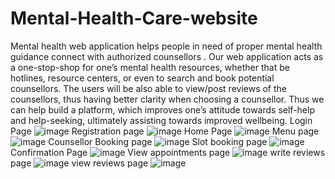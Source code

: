 # Mental-Health-Care-website
Mental health web application helps people in need of proper mental health guidance connect with authorized counsellors . Our web application acts as a one-stop-shop for one’s mental health resources, whether that be hotlines, resource centers, or even to search and book potential counsellors. The users will be also able to view/post reviews of the counsellors, thus having better clarity when choosing a counsellor. Thus we can help build a platform, which improves one’s attitude towards self-help and help-seeking, ultimately assisting towards improved wellbeing. 
Login Page
![image](https://user-images.githubusercontent.com/87355988/157178437-5ccf06ca-36d3-4b2a-ba67-22df0bdc69cb.png)
Registration page
![image](https://user-images.githubusercontent.com/87355988/157178527-2b6d3fd4-88ff-492f-8f24-400b1f7414f0.png)
Home Page
![image](https://user-images.githubusercontent.com/87355988/157178562-f5b06617-a629-4454-96cb-9c3c9b5dd751.png)
Menu page
![image](https://user-images.githubusercontent.com/87355988/157178615-9c1182f3-39d6-4756-933b-c30f0a59af8c.png)
Counsellor Booking page
![image](https://user-images.githubusercontent.com/87355988/157178652-1ac0048c-5508-41bf-ac5b-0354a49830a8.png)
Slot booking page
![image](https://user-images.githubusercontent.com/87355988/157178676-3cfbe1a6-b24b-45eb-ac24-6382341219c6.png)
Confirmation Page
![image](https://user-images.githubusercontent.com/87355988/157178692-f9e0fd20-7784-447c-aab3-aa3414f21d59.png)
View appointments page
![image](https://user-images.githubusercontent.com/87355988/157178717-64fca656-ad93-4a60-b1d5-ac0db014a2e7.png)
write reviews page
![image](https://user-images.githubusercontent.com/87355988/157178774-006aec9f-59c7-4ac4-a2b8-55c74aaaefdf.png)
view reviews page
![image](https://user-images.githubusercontent.com/87355988/157178804-f96fe406-677d-4dd1-8063-6b9618a27f1c.png)
